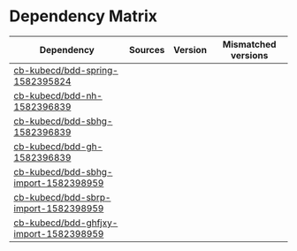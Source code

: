 # Dependency Matrix

Dependency | Sources | Version | Mismatched versions
---------- | ------- | ------- | -------------------
[cb-kubecd/bdd-spring-1582395824](https://github.com/cb-kubecd/bdd-spring-1582395824.git) |  | []() | 
[cb-kubecd/bdd-nh-1582396839](https://github.com/cb-kubecd/bdd-nh-1582396839.git) |  | []() | 
[cb-kubecd/bdd-sbhg-1582396839](https://github.com/cb-kubecd/bdd-sbhg-1582396839.git) |  | []() | 
[cb-kubecd/bdd-gh-1582396839](https://github.com/cb-kubecd/bdd-gh-1582396839.git) |  | []() | 
[cb-kubecd/bdd-sbhg-import-1582398959](https://github.com/cb-kubecd/bdd-sbhg-import-1582398959.git) |  | []() | 
[cb-kubecd/bdd-sbrp-import-1582398959](https://github.com/cb-kubecd/bdd-sbrp-import-1582398959.git) |  | []() | 
[cb-kubecd/bdd-ghfjxy-import-1582398959](https://github.com/cb-kubecd/bdd-ghfjxy-import-1582398959.git) |  | []() | 
